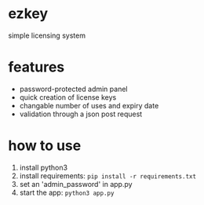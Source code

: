 # ezkey
simple licensing system

# features
- password-protected admin panel
- quick creation of license keys
- changable number of uses and expiry date
- validation through a json post request

# how to use
1. install python3
2. install requirements: `pip install -r requirements.txt`
3. set an 'admin_password' in app.py
4. start the app: `python3 app.py`
